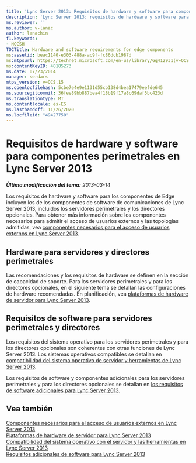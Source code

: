 ```yaml
---
title: 'Lync Server 2013: Requisitos de hardware y software para componentes perimetrales'
description: 'Lync Server 2013: requisitos de hardware y software para componentes de Edge.'
ms.reviewer: ''
ms.author: v-lanac
author: lanachin
f1.keywords:
- NOCSH
TOCTitle: Hardware and software requirements for edge components
ms:assetid: beac1140-e303-488a-ac9f-fc86dcb1987d
ms:mtpsurl: https://technet.microsoft.com/en-us/library/Gg412931(v=OCS.15)
ms:contentKeyID: 48185273
ms.date: 07/23/2014
manager: serdars
mtps_version: v=OCS.15
ms.openlocfilehash: 5cbe7e4e9e1131d55cb138d4bea17479eefde645
ms.sourcegitcommit: 36fee89bb887bea4f18b19f17a8c69daf5bc423d
ms.translationtype: MT
ms.contentlocale: es-ES
ms.lasthandoff: 11/26/2020
ms.locfileid: "49427750"
---
```

# <a name="hardware-and-software-requirements-for-edge-components-in-lync-server-2013"></a>Requisitos de hardware y software para componentes perimetrales en Lync Server 2013

<div data-xmlns="http://www.w3.org/1999/xhtml">

<div class="topic" data-xmlns="http://www.w3.org/1999/xhtml" data-msxsl="urn:schemas-microsoft-com:xslt" data-cs="https://msdn.microsoft.com/">

<div data-asp="https://msdn2.microsoft.com/asp">



</div>

<div id="mainSection">

<div id="mainBody">

<span> </span>

_**Última modificación del tema:** 2013-03-14_

Los requisitos de hardware y software para los componentes de Edge incluyen los de los componentes de software de comunicaciones de Lync Server 2013, incluidos los servidores perimetrales y los directores opcionales. Para obtener más información sobre los componentes necesarios para admitir el acceso de usuarios externos y las topologías admitidas, vea [componentes necesarios para el acceso de usuarios externos en Lync Server 2013](lync-server-2013-components-required-for-external-user-access.md).

<div>

## <a name="hardware-for-edge-servers-and-directors"></a>Hardware para servidores y directores perimetrales

Las recomendaciones y los requisitos de hardware se definen en la sección de capacidad de soporte. Para los servidores perimetrales y para los directores opcionales, en el siguiente tema se detallan las configuraciones de hardware recomendadas. En planificación, vea [plataformas de hardware de servidor para Lync Server 2013](lync-server-2013-server-hardware-platforms.md).

</div>

<div>

## <a name="software-requirements-for-edge-servers-and-directors"></a>Requisitos de software para servidores perimetrales y directores

Los requisitos del sistema operativo para los servidores perimetrales y para los directores opcionales son coherentes con otras funciones de Lync Server 2013. Los sistemas operativos compatibles se detallan en [compatibilidad del sistema operativo de servidor y herramientas de Lync Server 2013](lync-server-2013-server-and-tools-operating-system-support.md).

Los requisitos de software y componentes adicionales para los servidores perimetrales y para los directores opcionales se detallan en [los requisitos de software adicionales para Lync Server 2013](lync-server-2013-additional-software-requirements.md).

</div>

<div>

## <a name="see-also"></a>Vea también


[Componentes necesarios para el acceso de usuarios externos en Lync Server 2013](lync-server-2013-components-required-for-external-user-access.md)  
[Plataformas de hardware de servidor para Lync Server 2013](lync-server-2013-server-hardware-platforms.md)  
[Compatibilidad del sistema operativo con el servidor y las herramientas en Lync Server 2013](lync-server-2013-server-and-tools-operating-system-support.md)  
[Requisitos adicionales de software para Lync Server 2013](lync-server-2013-additional-software-requirements.md)  
  

</div>

</div>

<span> </span>

</div>

</div>

</div>

